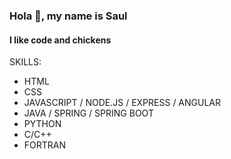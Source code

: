 ### Hola 👋, my name is Saul
#### I like code and chickens

SKILLS:
- HTML
- CSS
- JAVASCRIPT / NODE.JS / EXPRESS / ANGULAR 
- JAVA / SPRING / SPRING BOOT
- PYTHON
- C/C++
- FORTRAN

<!---
SaulMMBP/SaulMMBP is a ✨ special ✨ repository because its `README.md` (this file) appears on your GitHub profile.
You can click the Preview link to take a look at your changes.
--->
